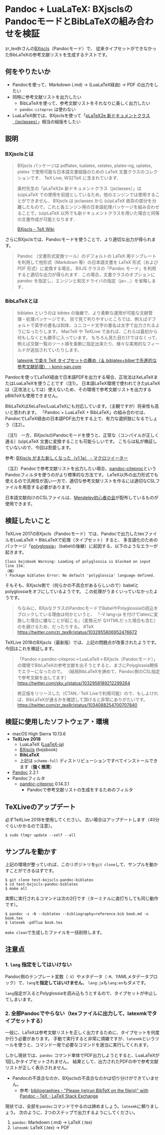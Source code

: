 # Pandoc + LuaLaTeX: BXjsclsのPandocモードとBibLaTeXの組み合わせを検証

zr_tex8rさんの[BXjscls](https://texwiki.texjp.org/?BXjscls)（Pandocモード）で、
従来タイプセットができなかったBibLaTeXの参考文献リストを生成するテストです。

## 何をやりたいか

- Pandocを使って、Markdown (.md) → (LuaLaTeX経由) → PDF の出力をしたい
- 同時に参考文献リストを出力したい
    - BibLaTeXを使って、参考文献リストをそれなりに美しく出力したい
    - `pandoc-citeproc` は使わない
- LuaLaTeX側では、BXjsclsを使って「[pLaTeX2e 新ドキュメントクラス（jsclasses）](https://texwiki.texjp.org/?jsclasses)」相当の組版をしたい

## 説明

### BXjsclsとは

> BXjscls パッケージは pdflatex, lualatex, xelatex, platex-ng, uplatex, platex で使用可能な日本語文書組版のための LaTeX 文書クラスのコレクションです． TeX Live, W32TeX に含まれています．
> 
> 奥村先生の「pLaTeX2e 新ドキュメントクラス（jsclasses）」は (u)pLaTeX での使用を前提としているため，他のエンジンでは使用することができません． BXjscls は jsclasses から (u)pLaTeX 依存の部分を分離したもので，これと各エンジン用の日本語処理パッケージを組み合わせることで，(u)pLaTeX 以外でも新ドキュメントクラスを用いた場合と同等の文書作成が可能となります．
> 
> [BXjscls - TeX Wiki](https://texwiki.texjp.org/?BXjscls)

さらにBXjsclsでは、Pandocモードを使うことで、より適切な出力が得られます。

> Pandoc （文書形式変換ツール）のデフォルトの LaTeX 用テンプレートを利用して他形式（Markdown 等）の日本語文書を LaTeX 形式（および PDF 形式）に変換する場合，
> BXJS クラスの「Pandoc モード」を利用すると適切な出力が得られます．この場合，文書クラスのオプションに pandoc を指定し，エンジンと和文ドライバの指定（ja=...）を省略します．

### BibLaTeXとは

> biblatex というのは bibtex の後継で、より柔軟な運用が可能な文献管理・処理パッケージです。
> 目で見て判りやすいところでは、例えばデフォルトで英字の書名は斜体、ユニコード文字の書名は太字で出力されるようになったりします。
> MacTeX や TeXLive であれば、これらは最初から何もしなくとも勝手に入っています。 
> もちろん見た目だけではなくって、例えば文献一覧のソート順を柔軟に指定出来たり、様々な実用的なフィールドが追加されていたりします。
> 
> [latexmk で楽々 TeX タイプセットの薦め（＆ biblatex+biberで先進的な参考文献処理） - konn-san.com](https://konn-san.com/prog/why-not-latexmk.html)

Pandocを使ってLaTeX経由で日本語PDFを出力する場合、正攻法はXeLaTeXまたはLuaLaTeXを使うことです（注1）。
日本語LaTeX環境で使われてきたpLaTeXは（正攻法としては）使えないため、その環境で参考文献リストを出力するpBibTeXも使用できません。

BibLaTeXはXeLaTex/LuaLaTeXにも対応しています。（主観ですが）将来性も高いと思われます。
「Pandoc + LuaLaTeX + BibLaTeX」の組み合わせは、PandocでLaTeX経由の日本語PDF出力をする上で、有力な選択肢になるでしょう（注2）。

（注1） 一方、BXjsclsのPandocモードを使うと、正常な（コンパイルが正しく通る）(u)pLaTeX 文書に変換することも可能らしいです。
こちらは私が検証していないので、今回は割愛します。

参考: [BXjscls がまた新しくなった（v1.1a） - マクロツイーター](http://d.hatena.ne.jp/zrbabbler/20160228/1456622107)

（注2）Pandocで参考文献リストを出力したい場合、[pandoc-citeproc](https://github.com/jgm/pandoc-citeproc)というPandocフィルタを使うのがより標準的な方法です。
LaTeX以外の出力形式でも使えるので汎用性が高い一方で、適切な参考文献リストを作るには適切なCSLファイルを用意する必要があります。

日本語文献向けのCSLファイルは、[Mendeley初心者の会](https://mendeley-beginners.blogspot.com/2017/02/blog-post.html)が配布しているものが使用できます。

## 検証したいこと

TeXLive 2017のBXjscls（Pandocモード）では、Pandocで出力したtexファイルをLuaLaTeX + BibLaTeXで処理（タイプセット）すると、
多言語化のためのパッケージ「[polyglossia](https://ctan.org/pkg/polyglossia)」（babelの後継）に起因する、以下のようなエラーが起きます。

```
Class bxjsbook Warning: Loading of polyglossia is blocked on input line 154.
（略）
! Package biblatex Error: No default 'polyglossia' language defined.
```

そもそも、BXjscls側で（何らかの不具合があるらしいので）babelとpolyglossiaをオフにしているようです。
この処理がうまくいっていなかったようです。

> ちなみに、BXjsなクラスのPandocモードでBabelやPolyglossiaの読込をブロックしている理由は何かというと、
> 「-V lang=ja を付けてlatexに変換した場合に嫌なことが起こる」（変換元が <html lang="ja"> なHTMLだった場合も含む）のを避けるため、だったりする。 #TeX 
> <https://twitter.com/zr_tex8r/status/1032955806952476672>

TeXLive 2018のBXjscls（最新版）では、上記の問題点が改善されたようです。今回はこれを検証します。

> 「Pandoc＋pandoc-citeproc＋LuaLaTeX＋BXjscls（Pandocモード）」の環境でBibLaTeXの参考文献を出そうとすると、まさにPolyglossia関係でエラーになったので。 
> （結局BibLaTeXを諦めて、Pandoc側のCSL指定で参考文献を出してます）
> <https://twitter.com/sky_y/status/1032958189212299264>

> 修正版をリリースした（CTAN／TeX Liveで利用可能）ので、もしよければ、BibLaTeXが通るかを確認して頂けると非常にありがたいです。
> <https://twitter.com/zr_tex8r/status/1034088254700707840>

## 検証に使用したソフトウェア・環境

- macOS High Sierra 10.13.6
- **TeXLive 2018**
    - LuaLaTeX ([LuaTeX-ja](https://ja.osdn.net/projects/luatex-ja/wiki/LuaTeX-ja%E3%81%AE%E4%BD%BF%E3%81%84%E6%96%B9))
    - [BXjscls](https://texwiki.texjp.org/?BXjscls) (bxjsbook)
    - **BibLaTeX**
    - 上記は `scheme-full` ディストリビューションですべてインストールできます（**強く推奨**）
- [Pandoc](http://pandoc.org/) 2.2.1
- Pandocフィルタ
    - [pandoc-citeproc](https://github.com/jgm/pandoc-citeproc) 0.14.3.1
        - Pandocで参考文献リストの生成をするためのフィルタ


## TeXLiveのアップデート

必ずTeXLive 2018を使用してください。
古い場合はアップデートします（40分ぐらいかかるので注意）。

```
$ sudo tlmgr update --self --all
```

## サンプルを動かす

上記の環境が整っていれば、このリポジトリを`git clone`して、サンプルを動かすことができるはずです。

```
$ git clone test-bxjscls-pandoc-biblatex
$ cd test-bxjscls-pandoc-biblatex
$ make all
```

実際に実行されるコマンドは次の2行です（ターミナルに直打ちしても同じ動作です）。

```
$ pandoc -s -N --biblatex --bibliography=reference.bib book.md -o book.tex
$ latexmk -pdflua book.tex
```



`make clean`で生成したファイルを一括削除します。

## 注意点

### 1. `lang` 指定をしてはいけない

Pandoc側のテンプレート変数（`-V`）やメタデータ（`-M`、YAMLメタデータブロック）で、`lang`を**指定してはいけません**。
`lang:ja`も`lang:en`もダメです。

`lang`指定が入るとPolyglossiaを読み込もうとするので、タイプセットが中止してしまいます。

### 2. 全部Pandocでやらない（texファイルに出力して、latexmkでタイプセットする）

一般に、LaTeXは参考文献リストを正しく出力するために、タイプセットを何度か行う必要があります。
手動で実行すると非常に煩雑ですが、`latexmk`というツールを使うと、コマンド一発で必要なコマンドを適当に実行してくれます。

しかし現状では、`pandoc` コマンド単体でPDF出力しようとすると、LuaLaTeXが1回しかタイプセットされません。
結果として、出力されたPDFの中で参考文献リストが正しく表示されません。

- Pandocの不具合なのか、BXjsclsの不具合なのかは切り分けができていません。
    - 参考: [bibliographies - "Please (re)run BibTeX on the file(s)" with Pandoc - TeX - LaTeX Stack Exchange](https://tex.stackexchange.com/questions/395339/please-rerun-bibtex-on-the-files-with-pandoc)

現状では、全部を`pandoc`コマンドでやるのは諦めましょう。`latexmk`に頼りましょう。
次のように、2つのステップで出力するようにしてください。

1. `pandoc`: Markdown (.md) → LaTeX (.tex)
2. `latexmk`: LaTeX (.tex) → PDF
